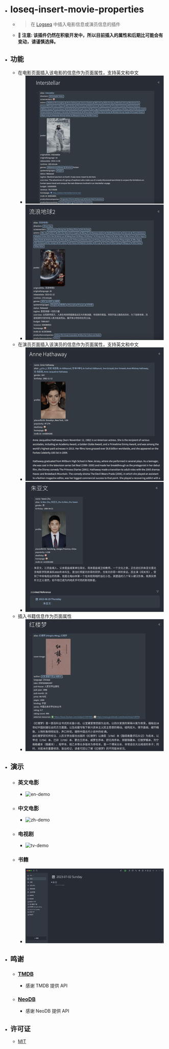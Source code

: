 - # loseq-insert-movie-properties

  - > 在 [Logseq](https://logseq.com/) 中插入电影信息或演员信息的插件
  - **📢 注意: 该插件仍然在积极开发中，所以目前插入的属性和后期比可能会有变动，请谨慎选择。**

- ## 功能

  - 在电影页面插入该电影的信息作为页面属性，支持英文和中文
    - ![en-img](./assets/en.jpg)
    - ![zh-img](./assets/zh.jpg)
  - 在演员页面插入该演员的信息作为页面属性，支持英文和中文
    - ![en-person](./assets/en-person.jpg)
    - ![zh-person](./assets/zh-person.jpg)
  - 插入书籍信息作为页面属性
    - ![book](./assets/book.jpg)

- ## 演示

  - ### 英文电影
    - ![en-demo](./assets/logseq-insert-movie-properties-en-demo.gif)
  - ### 中文电影
    - ![zh-demo](./assets/logseq-insert-movie-properties-zh-demo.gif)
  - ### 电视剧
    - ![tv-demo](./assets/logseq-insert-movie-properties-tv-demo.gif)
  - ### 书籍
    - ![book-demo](./assets/logseq-insert-movie-properties-book-demo.gif)

- ## 鸣谢

  - ### [TMDB](https://www.themoviedb.org/)
    - 感谢 TMDB 提供 API
  - ### [NeoDB](https://neodb.social/)
    - 感谢 NeoDB 提供 API

- ## 许可证
  - [MIT](https://choosealicense.com/licenses/mit/)
